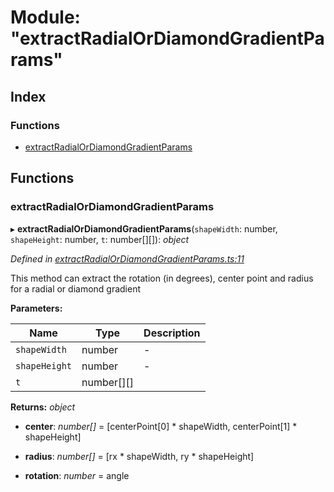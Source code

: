 
# Module: "extractRadialOrDiamondGradientParams"

## Index

### Functions

* [extractRadialOrDiamondGradientParams](_extractradialordiamondgradientparams_.md#extractradialordiamondgradientparams)

## Functions

###  extractRadialOrDiamondGradientParams

▸ **extractRadialOrDiamondGradientParams**(`shapeWidth`: number, `shapeHeight`: number, `t`: number[][]): *object*

*Defined in [extractRadialOrDiamondGradientParams.ts:11](https://github.com/figma-plugin-helper-functions/figma-plugin-helpers/blob/1a9a479/src/helpers/extractRadialOrDiamondGradientParams.ts#L11)*

This method can extract the rotation (in degrees), center point and radius for a radial or diamond gradient

**Parameters:**

Name | Type | Description |
------ | ------ | ------ |
`shapeWidth` | number | - |
`shapeHeight` | number | - |
`t` | number[][] |   |

**Returns:** *object*

* **center**: *number[]* = [centerPoint[0] * shapeWidth, centerPoint[1] * shapeHeight]

* **radius**: *number[]* = [rx * shapeWidth, ry * shapeHeight]

* **rotation**: *number* = angle
